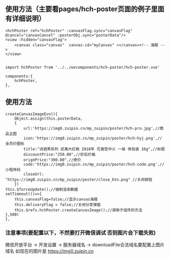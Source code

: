 ## 使用方法（主要看pages/hch-poster页面的例子里面有详细说明）

```
<hchPoster ref="hchPoster" :canvasFlag.sync="canvasFlag" @cancel="canvasCancel" :posterObj.sync="posterData"/>
<view :hidden="canvasFlag">
	<canvas class="canvas"  canvas-id="myCanvas" ></canvas><!-- 海报 -->
</view>
```
```

import hchPoster from '../../wxcomponents/hch-poster/hch-poster.vue'

components:{
	hchPoster,
},
```
## 使用方法
```
createCanvasImageEvn(){
	Object.assign(this.posterData,
	{
		url:'https://img0.zuipin.cn/mp_zuipin/poster/hch-pro.jpg',//商品主图
		icon:'https://img0.zuipin.cn/mp_zuipin/poster/hch-hyj.png',//会员价图标
		title:"诗酒茶系列 武夷大红袍 2018年 花香型中火 一级 体验装 16g",//标题
		discountPrice:"250.00",//折后价格
		orignPrice:"300.00",//原价
		code:'https://img0.zuipin.cn/mp_zuipin/poster/hch-code.png',//小程序码
		closeUrl: "https://img0.zuipin.cn/mp_zuipin/poster/close_btn.png" //关闭按钮
	})
this.$forceUpdate();//强制渲染数据
setTimeout(()=>{
	this.canvasFlag=false;//显示canvas海报
	this.deliveryFlag = false;//关闭分享弹窗
	this.$refs.hchPoster.createCanvasImage();//调用子组件的方法
},500)
},
```
### 注意事项(要配置以下，不然要打开微信调试 否则图片会下载失败)
微信开放平台 -> 开发设置 -> 服务器域名 -> downloadFile合法域名要配置上图片域名
如现在的图片是	https://img0.zuipin.cn
